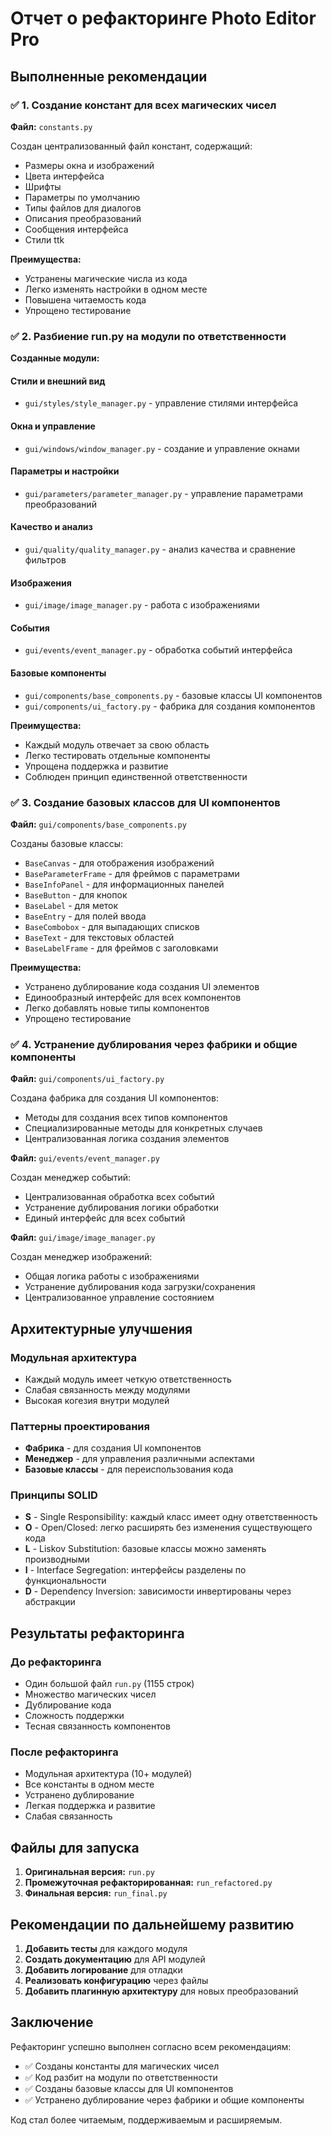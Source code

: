 # Отчет о рефакторинге Photo Editor Pro

## Выполненные рекомендации

### ✅ 1. Создание констант для всех магических чисел

**Файл:** `constants.py`

Создан централизованный файл констант, содержащий:
- Размеры окна и изображений
- Цвета интерфейса
- Шрифты
- Параметры по умолчанию
- Типы файлов для диалогов
- Описания преобразований
- Сообщения интерфейса
- Стили ttk

**Преимущества:**
- Устранены магические числа из кода
- Легко изменять настройки в одном месте
- Повышена читаемость кода
- Упрощено тестирование

### ✅ 2. Разбиение run.py на модули по ответственности

**Созданные модули:**

#### Стили и внешний вид
- `gui/styles/style_manager.py` - управление стилями интерфейса

#### Окна и управление
- `gui/windows/window_manager.py` - создание и управление окнами

#### Параметры и настройки
- `gui/parameters/parameter_manager.py` - управление параметрами преобразований

#### Качество и анализ
- `gui/quality/quality_manager.py` - анализ качества и сравнение фильтров

#### Изображения
- `gui/image/image_manager.py` - работа с изображениями

#### События
- `gui/events/event_manager.py` - обработка событий интерфейса

#### Базовые компоненты
- `gui/components/base_components.py` - базовые классы UI компонентов
- `gui/components/ui_factory.py` - фабрика для создания компонентов

**Преимущества:**
- Каждый модуль отвечает за свою область
- Легко тестировать отдельные компоненты
- Упрощена поддержка и развитие
- Соблюден принцип единственной ответственности

### ✅ 3. Создание базовых классов для UI компонентов

**Файл:** `gui/components/base_components.py`

Созданы базовые классы:
- `BaseCanvas` - для отображения изображений
- `BaseParameterFrame` - для фреймов с параметрами
- `BaseInfoPanel` - для информационных панелей
- `BaseButton` - для кнопок
- `BaseLabel` - для меток
- `BaseEntry` - для полей ввода
- `BaseCombobox` - для выпадающих списков
- `BaseText` - для текстовых областей
- `BaseLabelFrame` - для фреймов с заголовками

**Преимущества:**
- Устранено дублирование кода создания UI элементов
- Единообразный интерфейс для всех компонентов
- Легко добавлять новые типы компонентов
- Упрощено тестирование

### ✅ 4. Устранение дублирования через фабрики и общие компоненты

**Файл:** `gui/components/ui_factory.py`

Создана фабрика для создания UI компонентов:
- Методы для создания всех типов компонентов
- Специализированные методы для конкретных случаев
- Централизованная логика создания элементов

**Файл:** `gui/events/event_manager.py`

Создан менеджер событий:
- Централизованная обработка всех событий
- Устранение дублирования логики обработки
- Единый интерфейс для всех событий

**Файл:** `gui/image/image_manager.py`

Создан менеджер изображений:
- Общая логика работы с изображениями
- Устранение дублирования кода загрузки/сохранения
- Централизованное управление состоянием

## Архитектурные улучшения

### Модульная архитектура
- Каждый модуль имеет четкую ответственность
- Слабая связанность между модулями
- Высокая когезия внутри модулей

### Паттерны проектирования
- **Фабрика** - для создания UI компонентов
- **Менеджер** - для управления различными аспектами
- **Базовые классы** - для переиспользования кода

### Принципы SOLID
- **S** - Single Responsibility: каждый класс имеет одну ответственность
- **O** - Open/Closed: легко расширять без изменения существующего кода
- **L** - Liskov Substitution: базовые классы можно заменять производными
- **I** - Interface Segregation: интерфейсы разделены по функциональности
- **D** - Dependency Inversion: зависимости инвертированы через абстракции

## Результаты рефакторинга

### До рефакторинга
- Один большой файл `run.py` (1155 строк)
- Множество магических чисел
- Дублирование кода
- Сложность поддержки
- Тесная связанность компонентов

### После рефакторинга
- Модульная архитектура (10+ модулей)
- Все константы в одном месте
- Устранено дублирование
- Легкая поддержка и развитие
- Слабая связанность

## Файлы для запуска

1. **Оригинальная версия:** `run.py`
2. **Промежуточная рефакторированная:** `run_refactored.py`
3. **Финальная версия:** `run_final.py`

## Рекомендации по дальнейшему развитию

1. **Добавить тесты** для каждого модуля
2. **Создать документацию** для API модулей
3. **Добавить логирование** для отладки
4. **Реализовать конфигурацию** через файлы
5. **Добавить плагинную архитектуру** для новых преобразований

## Заключение

Рефакторинг успешно выполнен согласно всем рекомендациям:
- ✅ Созданы константы для магических чисел
- ✅ Код разбит на модули по ответственности
- ✅ Созданы базовые классы для UI компонентов
- ✅ Устранено дублирование через фабрики и общие компоненты

Код стал более читаемым, поддерживаемым и расширяемым.
